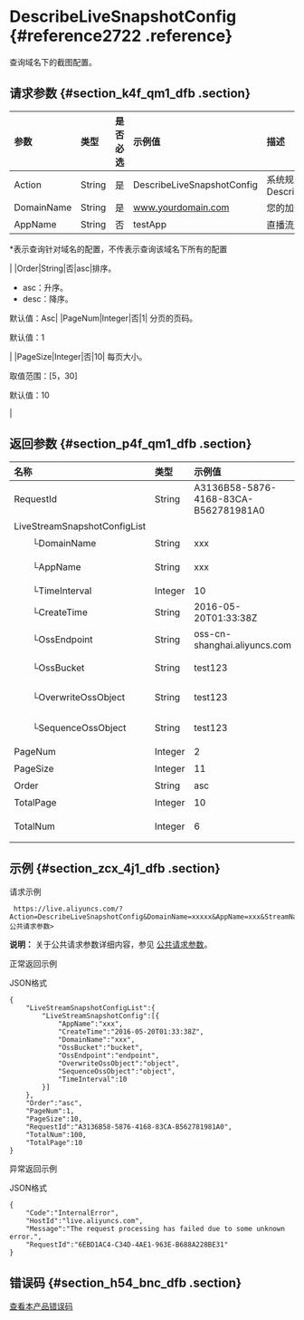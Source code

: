 # DescribeLiveSnapshotConfig {#reference2722 .reference}

查询域名下的截图配置。

## 请求参数 {#section_k4f_qm1_dfb .section}

|参数|类型|是否必选|示例值|描述|
|:-|:-|:---|:--|:-|
|Action|String|是|DescribeLiveSnapshotConfig|系统规定参数。取值：DescribeLiveSnapshotConfig|
|DomainName|String|是|www.yourdomain.com|您的加速域名。|
|AppName|String|否|testApp| 直播流所属应用名称。

 \*表示查询针对域名的配置，不传表示查询该域名下所有的配置

 |
|Order|String|否|asc|排序。

-   asc：升序。
-   desc：降序。

默认值：Asc|
|PageNum|Integer|否|1| 分页的页码。

 默认值：1

 |
|PageSize|Integer|否|10| 每页大小。

 取值范围：\[5，30\]

 默认值：10

 |

## 返回参数 {#section_p4f_qm1_dfb .section}

|名称|类型|示例值|描述|
|:-|:-|:--|:-|
|RequestId|String|A3136B58-5876-4168-83CA-B562781981A0|该条任务请求 ID。|
|LiveStreamSnapshotConfigList| | |截图配置。|
|  └DomainName|String|xxx|加速域名|
|  └AppName|String|xxx|直播流所属的应用名称。|
|  └TimeInterval|Integer|10|截图周期。|
|  └CreateTime|String|2016-05-20T01:33:38Z|创建时间。|
|  └OssEndpoint|String|oss-cn-shanghai.aliyuncs.com|OSSEndpoint域名。|
|  └OssBucket|String|test123|OSSBucket的名称。|
|  └OverwriteOssObject|String|test123|OSS 存储文件名。|
|  └SequenceOssObject|String|test123|OSS 存储文件名。|
|PageNum|Integer|2|分页的页码。|
|PageSize|Integer|11|每页大小。|
|Order|String|asc|排序。|
|TotalPage|Integer|10|总页数。|
|TotalNum|Integer|6|符合条件的总个数。|

## 示例 {#section_zcx_4j1_dfb .section}

请求示例

```
 https://live.aliyuncs.com/?Action=DescribeLiveSnapshotConfig&DomainName=xxxxx&AppName=xxx&StreamName=xxx<公共请求参数>
```

**说明：** 关于公共请求参数详细内容，参见 [公共请求参数](cn.zh-CN/API参考/调用方式/公共参数.md#)。

正常返回示例

JSON格式

```
{
    "LiveStreamSnapshotConfigList":{
        "LiveStreamSnapshotConfig":[{
            "AppName":"xxx",
            "CreateTime":"2016-05-20T01:33:38Z",
            "DomainName":"xxx",
            "OssBucket":"bucket",
            "OssEndpoint":"endpoint",
            "OverwriteOssObject":"object",
            "SequenceOssObject":"object",
            "TimeInterval":10
        }]
    },
    "Order":"asc",
    "PageNum":1,
    "PageSize":10,
    "RequestId":"A3136B58-5876-4168-83CA-B562781981A0",
    "TotalNum":100,
    "TotalPage":10
}
```

异常返回示例

JSON格式

```
{
    "Code":"InternalError",
    "HostId":"live.aliyuncs.com",
    "Message":"The request processing has failed due to some unknown error.",
    "RequestId":"6EBD1AC4-C34D-4AE1-963E-B688A228BE31"
}
```

## 错误码 {#section_h54_bnc_dfb .section}

 [查看本产品错误码](https://error-center.aliyun.com/status/product/live) 

